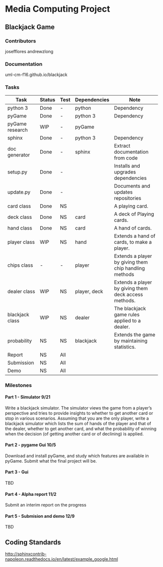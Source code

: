 # Media Computing Project

## Blackjack Game

### Contributors
josefflores
andrewzlong

### Documentation
uml-cm-f16.github.io/blackjack

### Tasks

Task            | Status | Test | Dependencies      | Note
----------------|--------|------|-------------------|-----
python 3        | Done   | -    | python            | Dependency
pyGame          | Done   | -    | python 3          | Dependency
pyGame research | WIP    | -    | pyGame            |
sphinx          | Done   | -    | python 3          | Dependency
doc generator   | Done   | -    | sphinx            | Extract documentation from code
setup.py        | Done   | -    |                   | Installs and upgrades dependencies
update.py       | Done   | -    |                   | Documents and updates repositories
card class      | Done   | NS   |                   | A playing card.
deck class      | Done   | NS   | card              | A deck of Playing cards.
hand class      | Done   | NS   | card              | A hand of cards.
player class    | WIP    | NS   | hand              | Extends a hand of cards, to make a player.
chips class     | -      | -    | player            | Extends a player by giving them chip handling methods
dealer class    | WIP    | NS   | player, deck      | Extends a player by giving them deck access methods.
blackjack class | WIP    | NS   | dealer            | The blackjack game rules applied to a dealer.
probability     | NS     | NS   | blackjack         | Extends the game by maintaining statistics.
Report          | NS     | All  |                   |
Submission      | NS     | All  |                   |
Demo            | NS     | All  |                   |

### Milestones

#### Part 1 - Simulator 9/21
Write a blackjack simulator. The simulator views the game from a player’s perspective and tries to provide insights to whether to get another card or stop in various scenarios. Assuming that you are the only player, write a blackjack simulator which lists the sum of hands of the player and that of the dealer, whether to get another card, and what the probability of winning when the decision (of getting another card or of declining) is applied.

#### Part 2 - pygame Gui 10/5
Download and install pyGame, and study which features are available in pyGame. 	Submit what the final project will be.

#### Part 3 - Gui
TBD

#### Part 4 - Alpha report 11/2
Submit an interim report on the progress

#### Part 5 - Submision and demo 12/9
TBD

## Coding Standards
http://sphinxcontrib-napoleon.readthedocs.io/en/latest/example_google.html






